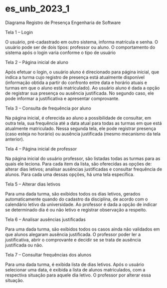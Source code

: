 # es_unb_2023_1

Diagrama Registro de Presença Engenharia de Software

Tela 1 – Login 

O usuário, pré-cadastrado em outro sistema, informa matrícula e senha. O usuário pode ser de dois tipos: professor ou aluno. O comportamento do sistema após o login varia conforme o tipo de usuário 

Tela 2 – Página inicial de aluno 

Após efetuar o login, o usuário aluno é direcionado para página inicial, que indica a turma cujo registro de presença está atualmente disponível (informação obtida a partir do confronto entre data e horário atuais e turmas em que o aluno está matriculado). Ao usuário aluno é dada a opção de registrar sua presença ou ausência justificada. No segundo caso, ele pode informar a justificativa e apresentar comprovante. 

Tela 3 – Consulta de frequência por aluno 

Na página inicial, é oferecida ao aluno a possibilidade de consultar, em outra tela, sua frequência até a data atual para todas as turmas em que está atualmente matriculado. Nessa segunda tela, ele pode registrar presença (caso esteja no horário) ou ausência justificada (mesmo mecanismo da tela anterior). 

Tela 4 – Página inicial de professor 

Na página inicial do usuário professor, são listadas todas as turmas para as quais ele leciona. Para cada item da lista, são oferecidas as opções de: alterar dias letivos; analisar ausências justificadas e consultar frequência de alunos. Para cada uma dessas opções, há uma tela específica. 

Tela 5 – Alterar dias letivos 

Para uma dada turma, são exibidos todos os dias letivos, gerados automaticamente quando do cadastro da disciplina, de acordo com o calendário letivo da universidade. Ao professor é dada a opção de indicar se determinado dia é ou não letivo e registrar observação a respeito. 

Tela 6 – Analisar ausências justificadas 

Para uma dada turma, são exibidos todos os casos ainda não validados em que alunos alegaram ausência justificada. O professor poder ler a justificativa, abrir o comprovante e decidir se se trata de ausência justificada ou não.  

Tela 7 – Consultar frequências dos alunos 

Para uma dada turma, é exibida lista de dias letivos. Após o usuário selecionar uma data, é exibida a lista de alunos matriculados, com a respectiva situação para aquele dia letivo. O professor por alterar essa situação. 
